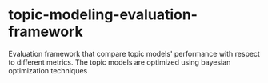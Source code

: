 # topic-modeling-evaluation-framework
Evaluation framework that compare topic models' performance with respect to different metrics. The topic models are optimized using bayesian optimization techniques
